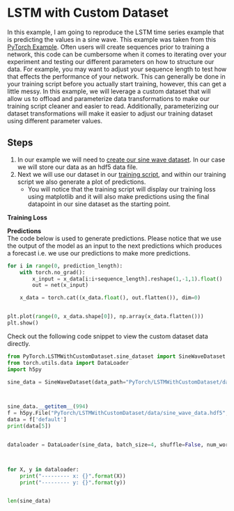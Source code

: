 # LSTM with Custom Dataset

In this example, I am going to reproduce the LSTM time series example that is predicting the values in a sine wave. This example was taken from this [PyTorch Example](https://github.com/pytorch/examples/blob/master/time_sequence_prediction/train.py). Often users will create sequences prior to training a network, this code can be cumbersome when it comes to iterating over your experiment and testing our different parameters on how to structure our data. For example, you may want to adjust your sequence length to test how that effects the performance of your network. This can generally be done in your training script before you actually start training, however, this can get a little messy. In this example, we will leverage a custom dataset that will allow us to offload and parameterize data transformations to make our training script cleaner and easier to read. Additionally, parameterizing our dataset transformations will make it easier to adjust our training dataset using different parameter values. 


## Steps
1. In our example we will need to [create our sine wave dataset](create_dataset.py). In our case we will store our data as an hdf5 data file. 
1. Next we will use our dataset in our [training script](train.py), and within our training script we also generate a plot of predictions. 
    - You will notice that the training script will display our training loss using matplotlib and it will also make predictions using the final datapoint in our sine dataset as the starting point. 


**Training Loss**


**Predictions**  
The code below is used to generate predictions. Please notice that we use the output of the model as an input to the next predictions which produces a forecast i.e. we use our predictions to make more predictions.  
```python
for i in range(0, prediction_length):
    with torch.no_grad():
        x_input = x_data[i:i+sequence_length].reshape(1,-1,1).float()
        out = net(x_input)

    x_data = torch.cat((x_data.float(), out.flatten()), dim=0)


plt.plot(range(0, x_data.shape[0]), np.array(x_data.flatten()))
plt.show()
```




Check out the following code snippet to view the custom dataset data directly. 
```python
from PyTorch.LSTMWithCustomDataset.sine_dataset import SineWaveDataset
from torch.utils.data import DataLoader
import h5py

sine_data = SineWaveDataset(data_path="PyTorch/LSTMWithCustomDataset/data/sine_wave_data.hdf5")



sine_data.__getitem__(994)
f = h5py.File("PyTorch/LSTMWithCustomDataset/data/sine_wave_data.hdf5", 'r')
data = f['default']
print(data[5])


dataloader = DataLoader(sine_data, batch_size=4, shuffle=False, num_workers=2)



for X, y in dataloader:
    print("--------- x: {}".format(X))
    print("--------- y: {}".format(y))


len(sine_data)

```
